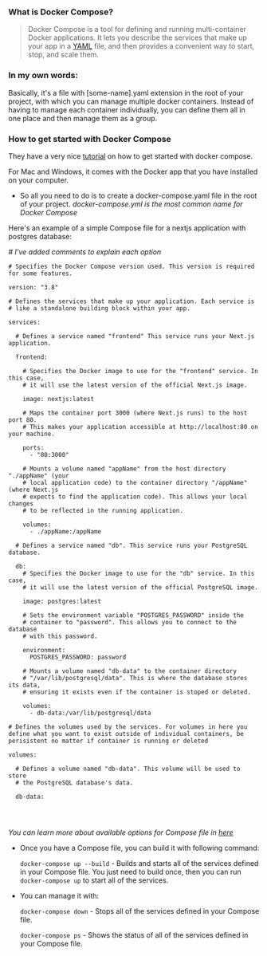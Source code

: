 ### What is Docker Compose?

> Docker Compose is a tool for defining and running multi-container Docker applications. It lets you describe the services that make up your app in a [YAML](https://yaml.org/) file, and then provides a convenient way to start, stop, and scale them.

### In my own words: 
Basically, it's a file with [some-name].yaml extension in the root of your project, with which you can manage multiple docker containers. Instead of having to manage each container individually, you can define them all in one place and then manage them as a group.


### How to get started with Docker Compose
They have a very nice [tutorial](https://docs.docker.com/compose/gettingstarted/) on how to get started with docker compose. 

For Mac and Windows, it comes with the Docker app that you have installed on your computer. 
* So all you need to do is to create a docker-compose.yaml  file in the root of your project. _docker-compose.yml is the most common name for Docker Compose_

Here's an example of a simple Compose file for a nextjs application with postgres database:

*# I've added comments to explain each option*
```
# Specifies the Docker Compose version used. This version is required for some features.

version: "3.8"  

# Defines the services that make up your application. Each service is
# like a standalone building block within your app.

services:

  # Defines a service named "frontend" This service runs your Next.js application.

  frontend:

    # Specifies the Docker image to use for the "frontend" service. In this case,
    # it will use the latest version of the official Next.js image.

    image: nextjs:latest

    # Maps the container port 3000 (where Next.js runs) to the host port 80.
    # This makes your application accessible at http://localhost:80 on your machine.

    ports:
      - "80:3000"

    # Mounts a volume named "appName" from the host directory "./appName" (your
    # local application code) to the container directory "/appName" (where Next.js
    # expects to find the application code). This allows your local changes
    # to be reflected in the running application.

    volumes:
      - ./appName:/appName

  # Defines a service named "db". This service runs your PostgreSQL database.

  db:
    # Specifies the Docker image to use for the "db" service. In this case,
    # it will use the latest version of the official PostgreSQL image.

    image: postgres:latest

    # Sets the environment variable "POSTGRES_PASSWORD" inside the
    # container to "password". This allows you to connect to the database
    # with this password.

    environment:
      POSTGRES_PASSWORD: password

    # Mounts a volume named "db-data" to the container directory
    # "/var/lib/postgresql/data". This is where the database stores its data,
    # ensuring it exists even if the container is stoped or deleted.

    volumes:
      - db-data:/var/lib/postgresql/data

# Defines the volumes used by the services. For volumes in here you define what you want to exist outside of individual containers, be perisistent no matter if container is running or deleted

volumes:

  # Defines a volume named "db-data". This volume will be used to store
  # the PostgreSQL database's data.

  db-data:




```
*You can learn more about available options for Compose file in [here](https://docs.docker.com/compose/compose-file/03-compose-file/)*

* Once you have a Compose file, you can build it with following command:

    `docker-compose up --build` - Builds and starts all of the services defined in your Compose file. You just need to build once, then you can run `docker-compose up` to start all of the services. 

* You can manage it with:

    `docker-compose down` - Stops all of the services defined in your Compose file.
    
    `docker-compose ps` - Shows the status of all of the services defined in your Compose file.
    



